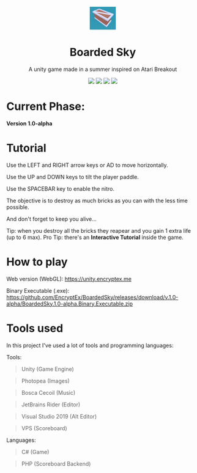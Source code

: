 <p align="center"><a href="#"><img src="./Arcade/Assets/Images/icon.png" alt="" height="60"/></a></p>
<h1 align="center">Boarded Sky</h1>
<p align="center">A unity game made in a summer inspired on Atari Breakout</p>
<p align="center">
	<img src="hhttps://img.shields.io/github/v/release/EncryptEx/BoardedSky?include_prereleases"/>
	<img src="https://img.shields.io/github/repo-size/EncryptEx/BoardedSky"/>
	<img src="https://img.shields.io/github/last-commit/EncryptEx/BoardedSky"/>
  <img src="https://img.shields.io/github/downloads/EncryptEx/BoardedSky/total"/>
</p>

# Current Phase:
**Version 1.0-alpha**

# Tutorial
Use the LEFT and RIGHT arrow keys or AD to move horizontally. 

Use the UP and DOWN keys to tilt the player paddle. 

Use the SPACEBAR key to enable the nitro.

The objective is to destroy as much bricks as you can with the less time possible. 

And don't forget to keep you alive... 

Tip: when you destroy all the bricks they reapear and you gain 1 extra life (up to 6 max).
Pro Tip: there's an **Interactive Tutorial** inside the game.

# How to play
Web version (WebGL): https://unity.encryptex.me

Binary Executable (.exe): https://github.com/EncryptEx/BoardedSky/releases/download/v.1.0-alpha/BoardedSky.1.0-alpha.Binary.Executable.zip


# Tools used
In this project I've used a lot of tools and programming languages:

Tools:
> Unity (Game Engine)

> Photopea (Images)

> Bosca Cecoil (Music)

> JetBrains Rider (Editor)

> Visual Studio 2019 (Alt Editor)

> VPS (Scoreboard)


Languages:
> C# (Game)

> PHP (Scoreboard Backend)

